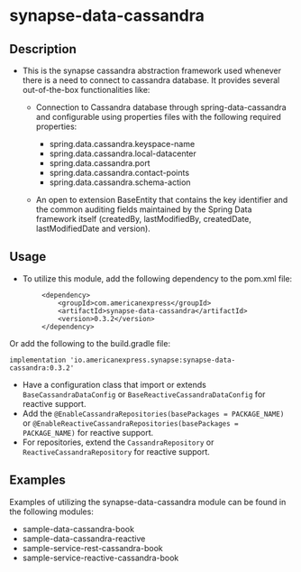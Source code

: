 # synapse-data-cassandra

## Description

- This is the synapse cassandra abstraction framework used whenever there is a need to connect to
  cassandra database. It provides several out-of-the-box functionalities like:

    - Connection to Cassandra database through spring-data-cassandra and configurable
      using properties files with the following required properties:
        - spring.data.cassandra.keyspace-name
        - spring.data.cassandra.local-datacenter
        - spring.data.cassandra.port
        - spring.data.cassandra.contact-points
        - spring.data.cassandra.schema-action

    - An open to extension BaseEntity that contains the key identifier and the common auditing fields maintained by the Spring Data framework itself (createdBy,
      lastModifiedBy, createdDate, lastModifiedDate and version).

## Usage
- To utilize this module, add the following dependency to the pom.xml file:
```
        <dependency>
            <groupId>com.americanexpress</groupId>
            <artifactId>synapse-data-cassandra</artifactId>
            <version>0.3.2</version>
        </dependency>
```
Or add the following to the build.gradle file:
```
implementation 'io.americanexpress.synapse:synapse-data-cassandra:0.3.2'
```

- Have a configuration class that import or extends `BaseCassandraDataConfig` or `BaseReactiveCassandraDataConfig` for reactive support.
- Add the `@EnableCassandraRepositories(basePackages = PACKAGE_NAME)` or `@EnableReactiveCassandraRepositories(basePackages = PACKAGE_NAME)` for reactive support.
- For repositories, extend the `CassandraRepository` or `ReactiveCassandraRepository` for reactive support.

## Examples
Examples of utilizing the synapse-data-cassandra module can be found in the following modules:
- sample-data-cassandra-book
- sample-data-cassandra-reactive
- sample-service-rest-cassandra-book
- sample-service-reactive-cassandra-book
